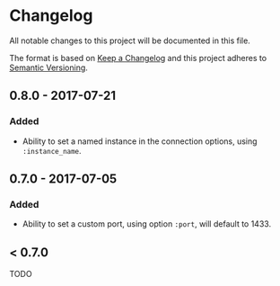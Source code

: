 # Changelog
All notable changes to this project will be documented in this file.

The format is based on [Keep a Changelog](http://keepachangelog.com/en/1.0.0/)
and this project adheres to [Semantic Versioning](http://semver.org/spec/v2.0.0.html).

## 0.8.0 - 2017-07-21

### Added

- Ability to set a named instance in the connection options, using `:instance_name`.

## 0.7.0 - 2017-07-05

### Added

- Ability to set a custom port, using option `:port`, will default to 1433.

## < 0.7.0

TODO
